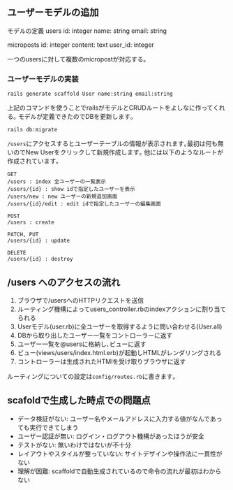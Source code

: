## ユーザーモデルの追加

モデルの定義
users
id: integer
name: string
email: string

microposts
id: integer
content: text
user_id: integer

一つのusersに対して複数のmicropostが対応する｡

### ユーザーモデルの実装

    rails generate scaffold User name:string email:string

上記のコマンドを使うことでrailsがモデルとCRUDルートをよしなに作ってくれる｡
モデルが定義できたのでDBを更新します｡

    rails db:migrate

`/users`にアクセスするとユーザーテーブルの情報が表示されます｡最初は何も無いのでNew Userをクリックして新規作成します｡
他には以下のようなルートが作成されています｡

```
GET
/users : index 全ユーザーの一覧表示
/users/{id} : show idで指定したユーザーを表示
/users/new : new ユーザーの新規追加画面
/users/{id}/edit : edit idで指定したユーザーの編集画面

POST
/users : create

PATCH, PUT
/users/{id} : update

DELETE
/users/{id} : destroy
```

## /users へのアクセスの流れ

1. ブラウザで/usersへのHTTPリクエストを送信
2. ルーティング機構によってusers_controller.rbのindexアクションに割り当てられる
3. Userモデル(user.rb)に全ユーザーを取得するように問い合わせる(User.all)
4. DBから取り出したユーザー一覧をコントローラーに返す
5. ユーザー一覧を@usersに格納し､ビューに返す
6. ビュー(views/users/index.html.erb)が起動しHTMLがレンダリングされる
7. コントローラーは生成されたHTMlを受け取りブラウザに返す

ルーティングについての設定は`config/routes.rb`に書きます｡

## scafoldで生成した時点での問題点

- データ検証がない: ユーザー名やメールアドレスに入力する値がなんであっても実行できてしまう
- ユーザー認証が無い: ログイン・ログアウト機構があったほうが安全
- テストがない: 無いわけではないが不十分
- レイアウトやスタイルが整っていない: サイトデザインや操作法に一貫性がない
- 理解が困難: scaffoldで自動生成されているので命令の流れが最初はわからない